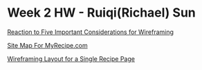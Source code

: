 # Week 2 HW - Ruiqi(Richael) Sun

[Reaction to Five Important Considerations for Wireframing](http://sites.bxmc.poly.edu/~richaelsun/WebDev/index.php/2018/02/05/reaction-to-five-important-considerations-for-wireframing/)

[Site Map For MyRecipe.com](http://sites.bxmc.poly.edu/~richaelsun/WebDev/index.php/2018/02/05/site-map-for-myrecipe/)

[Wireframing Layout for a Single Recipe Page](http://sites.bxmc.poly.edu/~richaelsun/WebDev/index.php/2018/02/05/wireframing-layout-for-a-single-recipe-page/)
